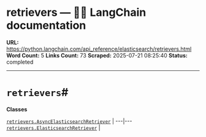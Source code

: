 # retrievers — 🦜🔗 LangChain  documentation

**URL:** https://python.langchain.com/api_reference/elasticsearch/retrievers.html
**Word Count:** 5
**Links Count:** 73
**Scraped:** 2025-07-21 08:25:40
**Status:** completed

---

# `retrievers`\#

**Classes**

[`retrievers.AsyncElasticsearchRetriever`](https://python.langchain.com/api_reference/elasticsearch/retrievers/langchain_elasticsearch.retrievers.AsyncElasticsearchRetriever.html#langchain_elasticsearch.retrievers.AsyncElasticsearchRetriever "langchain_elasticsearch.retrievers.AsyncElasticsearchRetriever") |    ---|---   [`retrievers.ElasticsearchRetriever`](https://python.langchain.com/api_reference/elasticsearch/retrievers/langchain_elasticsearch.retrievers.ElasticsearchRetriever.html#langchain_elasticsearch.retrievers.ElasticsearchRetriever "langchain_elasticsearch.retrievers.ElasticsearchRetriever") |